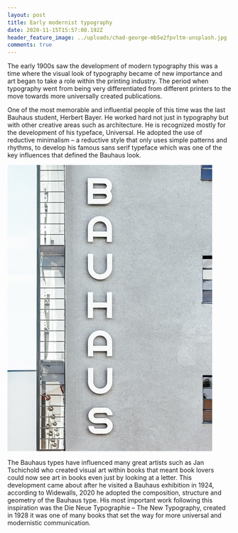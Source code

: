 ```yaml
---
layout: post
title: Early modernist typography
date: 2020-11-15T15:57:08.192Z
header_feature_image: ../uploads/chad-george-mb5e2fpvltm-unsplash.jpg
comments: true
---
```

The early 1900s saw the development of modern typography this was a time where the visual look of typography became of new importance and art began to take a role within the printing industry. The period when typography went from being very differentiated from different printers to the move towards more universally created publications.

One of the most memorable and influential people of this time was the last Bauhaus student, Herbert Bayer. He worked hard not just in typography but with other creative areas such as architecture. He is recognized mostly for the development of his typeface, Universal. He adopted the use of reductive minimalism – a reductive style that only uses simple patterns and rhythms, to develop his famous sans serif typeface which was one of the key influences that defined the Bauhaus look.

![](../uploads/ross-sokolovski-juhbj2zv5he-unsplash-sml.jpg "Image of the Bauhaus building in Germany")

The Bauhaus types have influenced many great artists such as Jan Tschichold who created visual art within books that meant book lovers could now see art in books even just by looking at a letter. This development came about after he visited a Bauhaus exhibition in 1924, according to Widewalls, 2020 he adopted the composition, structure and geometry of the Bauhaus type. His most important work following this inspiration was the Die Neue Typographie – The New Typography, created in 1928 it was one of many books that set the way for more universal and modernistic communication.